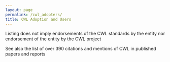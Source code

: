 ```yaml
---
layout: page
permalink: /cwl_adopters/
title: CWL Adoption and Users 
---
```


Listing does not imply endorsements of the CWL standards by the entity nor endorsement of the entity by the CWL project

See also the list of over 390 citations and mentions of CWL in published papers and reports

